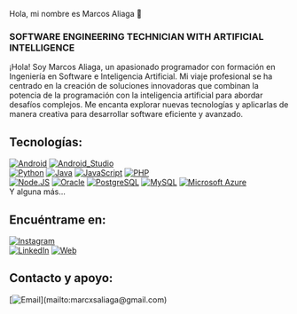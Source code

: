 Hola, mi nombre es Marcos Aliaga 👋
### SOFTWARE ENGINEERING TECHNICIAN WITH ARTIFICIAL INTELLIGENCE

¡Hola! Soy Marcos Aliaga, un apasionado programador con formación en Ingeniería en Software e Inteligencia Artificial. Mi viaje profesional se ha centrado en la creación de soluciones innovadoras que combinan la potencia de la programación con la inteligencia artificial para abordar desafíos complejos. Me encanta explorar nuevas tecnologías y aplicarlas de manera creativa para desarrollar software eficiente y avanzado. 

## Tecnologías:
[![Android](https://img.shields.io/badge/Android-3DDC84?style=for-the-badge&logo=android&logoColor=white&labelColor=101010)]()
[![Android_Studio](https://img.shields.io/badge/Android_Studio-3DDC84?style=for-the-badge&logo=android-studio&logoColor=white&labelColor=101010)]()
</br>
[![Python](https://img.shields.io/badge/Python-yellow?style=for-the-badge&logo=python&logoColor=white&labelColor=101010)]()
[![Java](https://img.shields.io/badge/Java-007396?style=for-the-badge&logo=Java&logoColor=white&labelColor=1010110)]()
[![JavaScript](https://img.shields.io/badge/JavaScript-F7DF1E?style=for-the-badge&logo=javascript&logoColor=white&labelColor=101010)]()
[![PHP](https://img.shields.io/badge/PHP-232F3E?style=for-the-badge&logo=php&logoColor=white&labelColor=101010)]()
</br>
[![Node.JS](https://img.shields.io/badge/Node.JS-339933?style=for-the-badge&logo=node.js&logoColor=white&labelColor=101010)]()
[![Oracle](https://img.shields.io/badge/Oracle-47A248?style=for-the-badge&logo=Oracle&logoColor=white&labelColor=101010)]()
[![PostgreSQL](https://img.shields.io/badge/PostgreSQL-47A248?style=for-the-badge&logo=PostgreSQL&logoColor=white&labelColor=101010)]()
[![MySQL](https://img.shields.io/badge/MySQL-4479A1?style=for-the-badge&logo=mysql&logoColor=white&labelColor=101010)]()
[![Microsoft Azure](https://img.shields.io/badge/Microsoft_Azure-4479A1?style=for-the-badge&logo=MicrosoftAzure&logoColor=white&labelColor=101010)]()
</br>
Y alguna más...

## Encuéntrame en:

[![Instagram](https://img.shields.io/badge/Instagram-@just_marcxs-E4405F?style=for-the-badge&logo=instagram&logoColor=white&labelColor=101010)](https://www.instagram.com/just_marcxs/)
</br>
[![LinkedIn](https://img.shields.io/badge/LinkedIn-Marcos_Aliaga-0077B5?style=for-the-badge&logo=linkedin&logoColor=white&labelColor=101010)](https://www.linkedin.com/in/marcos-aliaga-a6288b20a/)
[![Web](https://img.shields.io/badge/Web-Marcxs.com-14a1f0?style=for-the-badge&logo=dev.to&logoColor=white&labelColor=101010)](https://marcxs.com)


## Contacto y apoyo:

[![Email](https://img.shields.io/badge/marcxsaliaga@gmail.com-email_personal_(respuesta_inmediata)-D14836?style=for-the-badge&logo=gmail&logoColor=white&labelColor=101010)](mailto:marcxsaliaga@gmail.com)

